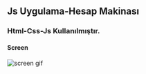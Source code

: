 ## Js Uygulama-Hesap Makinası

### Html-Css-Js Kullanılmıştır.

#### Screen
![screen gif](https://github.com/zeynepdeli/hesapMakinas--html-css-js/assets/129688573/1ed17929-fb42-4e74-9837-50748a4d6bf7)
